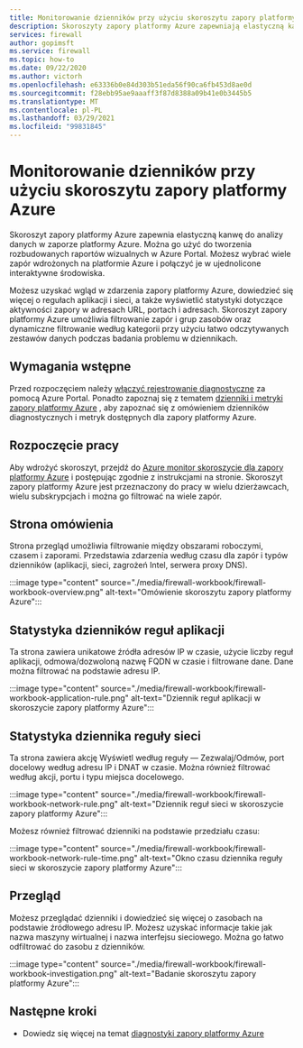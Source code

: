 ```yaml
---
title: Monitorowanie dzienników przy użyciu skoroszytu zapory platformy Azure
description: Skoroszyty zapory platformy Azure zapewniają elastyczną kanwę do analizy danych w zaporze platformy Azure oraz tworzenie zaawansowanych raportów wizualnych w ramach Azure Portal.
services: firewall
author: gopimsft
ms.service: firewall
ms.topic: how-to
ms.date: 09/22/2020
ms.author: victorh
ms.openlocfilehash: e63336b0e84d303b51eda56f90ca6fb453d8ae0d
ms.sourcegitcommit: f28ebb95ae9aaaff3f87d8388a09b41e0b3445b5
ms.translationtype: MT
ms.contentlocale: pl-PL
ms.lasthandoff: 03/29/2021
ms.locfileid: "99831845"
---
```

# <a name="monitor-logs-using-azure-firewall-workbook"></a>Monitorowanie dzienników przy użyciu skoroszytu zapory platformy Azure

Skoroszyt zapory platformy Azure zapewnia elastyczną kanwę do analizy danych w zaporze platformy Azure. Można go użyć do tworzenia rozbudowanych raportów wizualnych w Azure Portal. Możesz wybrać wiele zapór wdrożonych na platformie Azure i połączyć je w ujednolicone interaktywne środowiska.

Możesz uzyskać wgląd w zdarzenia zapory platformy Azure, dowiedzieć się więcej o regułach aplikacji i sieci, a także wyświetlić statystyki dotyczące aktywności zapory w adresach URL, portach i adresach. Skoroszyt zapory platformy Azure umożliwia filtrowanie zapór i grup zasobów oraz dynamiczne filtrowanie według kategorii przy użyciu łatwo odczytywanych zestawów danych podczas badania problemu w dziennikach. 

## <a name="prerequisites"></a>Wymagania wstępne

Przed rozpoczęciem należy [włączyć rejestrowanie diagnostyczne](firewall-diagnostics.md#enable-diagnostic-logging-through-the-azure-portal) za pomocą Azure Portal. Ponadto zapoznaj się z tematem [dzienniki i metryki zapory platformy Azure](logs-and-metrics.md) , aby zapoznać się z omówieniem dzienników diagnostycznych i metryk dostępnych dla zapory platformy Azure.

## <a name="get-started"></a>Rozpoczęcie pracy

Aby wdrożyć skoroszyt, przejdź do [Azure monitor skoroszycie dla zapory platformy Azure](https://github.com/Azure/Azure-Network-Security/tree/master/Azure%20Firewall/Workbook%20-%20Azure%20Firewall%20Monitor%20Workbook) i postępując zgodnie z instrukcjami na stronie. Skoroszyt zapory platformy Azure jest przeznaczony do pracy w wielu dzierżawcach, wielu subskrypcjach i można go filtrować na wiele zapór.

## <a name="overview-page"></a>Strona omówienia

Strona przegląd umożliwia filtrowanie między obszarami roboczymi, czasem i zaporami. Przedstawia zdarzenia według czasu dla zapór i typów dzienników (aplikacji, sieci, zagrożeń Intel, serwera proxy DNS).

:::image type="content" source="./media/firewall-workbook/firewall-workbook-overview.png" alt-text="Omówienie skoroszytu zapory platformy Azure":::

## <a name="application-rule-log-statistics"></a>Statystyka dzienników reguł aplikacji

Ta strona zawiera unikatowe źródła adresów IP w czasie, użycie liczby reguł aplikacji, odmowa/dozwoloną nazwę FQDN w czasie i filtrowane dane. Dane można filtrować na podstawie adresu IP.

:::image type="content" source="./media/firewall-workbook/firewall-workbook-application-rule.png" alt-text="Dziennik reguł aplikacji w skoroszycie zapory platformy Azure":::

## <a name="network-rule-log-statistics"></a>Statystyka dziennika reguły sieci

Ta strona zawiera akcję Wyświetl według reguły — Zezwalaj/Odmów, port docelowy według adresu IP i DNAT w czasie. Można również filtrować według akcji, portu i typu miejsca docelowego.

:::image type="content" source="./media/firewall-workbook/firewall-workbook-network-rule.png" alt-text="Dziennik reguł sieci w skoroszycie zapory platformy Azure":::

Możesz również filtrować dzienniki na podstawie przedziału czasu:

:::image type="content" source="./media/firewall-workbook/firewall-workbook-network-rule-time.png" alt-text="Okno czasu dziennika reguły sieci w skoroszycie zapory platformy Azure":::

## <a name="investigations"></a>Przegląd

Możesz przeglądać dzienniki i dowiedzieć się więcej o zasobach na podstawie źródłowego adresu IP. Możesz uzyskać informacje takie jak nazwa maszyny wirtualnej i nazwa interfejsu sieciowego. Można go łatwo odfiltrować do zasobu z dzienników.

:::image type="content" source="./media/firewall-workbook/firewall-workbook-investigation.png" alt-text="Badanie skoroszytu zapory platformy Azure":::

## <a name="next-steps"></a>Następne kroki

- Dowiedz się więcej na temat [diagnostyki zapory platformy Azure](firewall-diagnostics.md)
